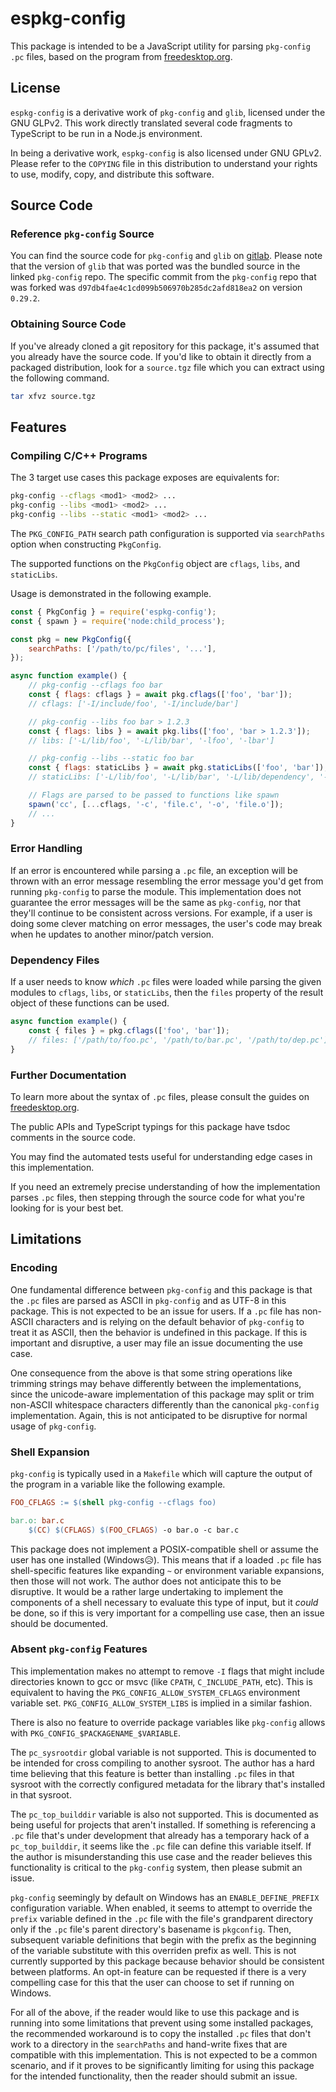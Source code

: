 # espkg-config

This package is intended to be a JavaScript utility for parsing `pkg-config`
`.pc` files, based on the program from [freedesktop.org](https://www.freedesktop.org/wiki/Software/pkg-config/).

## License

`espkg-config` is a derivative work of `pkg-config` and `glib`, licensed under
the GNU GLPv2. This work directly translated several code fragments to
TypeScript to be run in a Node.js environment.

In being a derivative work, `espkg-config` is also licensed under GNU GPLv2.
Please refer to the `COPYING` file in this distribution to understand your rights
to use, modify, copy, and distribute this software.

## Source Code

### Reference `pkg-config` Source

You can find the source code for `pkg-config` and `glib` on
[gitlab](https://gitlab.freedesktop.org/pkg-config/pkg-config.git). Please
note that the version of `glib` that was ported was the bundled source in the
linked `pkg-config` repo. The specific commit from the `pkg-config` repo that
was forked was `d97db4fae4c1cd099b506970b285dc2afd818ea2` on version `0.29.2`.

### Obtaining Source Code

If you've already cloned a git repository for this package, it's assumed that
you already have the source code. If you'd like to obtain it directly from a
packaged distribution, look for a `source.tgz` file which you can extract
using the following command.

```bash
tar xfvz source.tgz
```

## Features

### Compiling C/C++ Programs

The 3 target use cases this package exposes are equivalents for:

```bash
pkg-config --cflags <mod1> <mod2> ...
pkg-config --libs <mod1> <mod2> ...
pkg-config --libs --static <mod1> <mod2> ...
```

The `PKG_CONFIG_PATH` search path configuration is supported via `searchPaths`
option when constructing `PkgConfig`.

The supported functions on the `PkgConfig` object are `cflags`, `libs`, and
`staticLibs`.

Usage is demonstrated in the following example.

```javascript
const { PkgConfig } = require('espkg-config');
const { spawn } = require('node:child_process');

const pkg = new PkgConfig({
	searchPaths: ['/path/to/pc/files', '...'],
});

async function example() {
	// pkg-config --cflags foo bar
	const { flags: cflags } = await pkg.cflags(['foo', 'bar']);
	// cflags: ['-I/include/foo', '-I/include/bar']

	// pkg-config --libs foo bar > 1.2.3
	const { flags: libs } = await pkg.libs(['foo', 'bar > 1.2.3']);
	// libs: ['-L/lib/foo', '-L/lib/bar', '-lfoo', '-lbar']

	// pkg-config --libs --static foo bar
	const { flags: staticLibs } = await pkg.staticLibs(['foo', 'bar']);
	// staticLibs: ['-L/lib/foo', '-L/lib/bar', '-L/lib/dependency', '-lfoo', '-lbar', '-ldependency']

	// Flags are parsed to be passed to functions like spawn
	spawn('cc', [...cflags, '-c', 'file.c', '-o', 'file.o']);
	// ...
}
```

### Error Handling

If an error is encountered while parsing a `.pc` file, an exception will be thrown
with an error message resembling the error message you'd get from running `pkg-config`
to parse the module. This implementation does not guarantee the error messages
will be the same as `pkg-config`, nor that they'll continue to be consistent
across versions. For example, if a user is doing some clever matching on error
messages, the user's code may break when he updates to another minor/patch version.

### Dependency Files

If a user needs to know _which_ `.pc` files were loaded while parsing the given modules
to `cflags`, `libs`, or `staticLibs`, then the `files` property of the result object of
these functions can be used.

```javascript
async function example() {
	const { files } = pkg.cflags(['foo', 'bar']);
	// files: ['/path/to/foo.pc', '/path/to/bar.pc', '/path/to/dep.pc']
}
```

### Further Documentation

To learn more about the syntax of `.pc` files, please consult the guides on
[freedesktop.org](https://www.freedesktop.org/wiki/Software/pkg-config/).

The public APIs and TypeScript typings for this package have tsdoc comments in
the source code.

You may find the automated tests useful for understanding edge cases in this
implementation.

If you need an extremely precise understanding of how the implementation parses
`.pc` files, then stepping through the source code for what you're looking for
is your best bet.

## Limitations

### Encoding

One fundamental difference between `pkg-config` and this package is that the `.pc`
files are parsed as ASCII in `pkg-config` and as UTF-8 in this package. This is
not expected to be an issue for users. If a `.pc` file has non-ASCII characters
and is relying on the default behavior of `pkg-config` to treat it as ASCII, then
the behavior is undefined in this package. If this is important and disruptive,
a user may file an issue documenting the use case.

One consequence from the above is that some string operations like trimming strings
may behave differently between the implementations, since the unicode-aware
implementation of this package may split or trim non-ASCII whitespace characters
differently than the canonical `pkg-config` implementation. Again, this is not
anticipated to be disruptive for normal usage of `pkg-config`.

### Shell Expansion

`pkg-config` is typically used in a `Makefile` which will capture the output of
the program in a variable like the following example.

```Makefile
FOO_CFLAGS := $(shell pkg-config --cflags foo)

bar.o: bar.c
    $(CC) $(CFLAGS) $(FOO_CFLAGS) -o bar.o -c bar.c
```

This package does not implement a POSIX-compatible shell or assume the user has
one installed (Windows😥). This means that if a loaded `.pc` file has
shell-specific features like expanding `~` or environment variable expansions,
then those will not work. The author does not anticipate this to be disruptive.
It would be a rather large undertaking to implement the components of a shell
necessary to evaluate this type of input, but it _could_ be done, so if this is
very important for a compelling use case, then an issue should be documented.

### Absent `pkg-config` Features

This implementation makes no attempt to remove `-I` flags that might include
directories known to gcc or msvc (like `CPATH`, `C_INCLUDE_PATH`, etc). This is
equivalent to having the `PKG_CONFIG_ALLOW_SYSTEM_CFLAGS` environment variable
set. `PKG_CONFIG_ALLOW_SYSTEM_LIBS` is implied in a similar fashion.

There is also no feature to override package variables like `pkg-config` allows
with `PKG_CONFIG_$PACKAGENAME_$VARIABLE`.

The `pc_sysrootdir` global variable is not supported. This is documented to be
intended for cross compiling to another sysroot. The author has a hard time
believing that this feature is better than installing `.pc` files in that
sysroot with the correctly configured metadata for the library that's installed
in that sysroot.

The `pc_top_builddir` variable is also not supported. This is documented as
being useful for projects that aren't installed. If something is referencing a
`.pc` file that's under development that already has a temporary hack of a
`pc_top_builddir`, it seems like the `.pc` file can define this variable itself.
If the author is misunderstanding this use case and the reader believes this
functionality is critical to the `pkg-config` system, then please submit an
issue.

`pkg-config` seemingly by default on Windows has an `ENABLE_DEFINE_PREFIX`
configuration variable. When enabled, it seems to attempt to override the
`prefix` variable defined in the `.pc` file with the file's grandparent
directory only if the `.pc` file's parent directory's basename is `pkgconfig`.
Then, subsequent variable definitions that begin with the prefix as the
beginning of the variable substitute with this overriden prefix as well. This
is not currently supported by this package because behavior should be
consistent between platforms. An opt-in feature can be requested if there is a
very compelling case for this that the user can choose to set if running on
Windows.

For all of the above, if the reader would like to use this package and is
running into some limitations that prevent using some installed packages, the
recommended workaround is to copy the installed `.pc` files that don't work to
a directory in the `searchPaths` and hand-write fixes that are compatible with
this implementation. This is not expected to be a common scenario, and if it
proves to be significantly limiting for using this package for the intended
functionality, then the reader should submit an issue.
